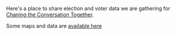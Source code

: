Here's a place to share election and voter data we are gathering for [Chaning the Conversation Together](https://www.ctctogether.org/).

Some maps and data are [available here](http://mfherman.github.io/ny11/)